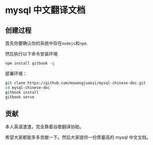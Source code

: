 # mysql 中文翻译文档

## 创建过程

首先你要确认你的系统中存在`nodejs`和`npm`.

然后执行以下命令安装环境

```bash
npm install gitbook -g
```

部署环境：

```bash
git clone https://github.com/mowangjuanzi/mysql-chinese-doc.git
cd mysql-chinese-doc
gitbook install
gitbook serve
```

## 贡献

本人英语渣渣，完全靠着谷歌翻译协助。

希望大家都能多多贡献一下。然后大家提供一份质量高的 mysql 中文文档。